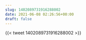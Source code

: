 ```yaml
---
slug: 1402089731916288002
date: 2021-06-08 02:26:56+00:00
draft: false
---
```


{{< tweet 1402089731916288002 >}}
